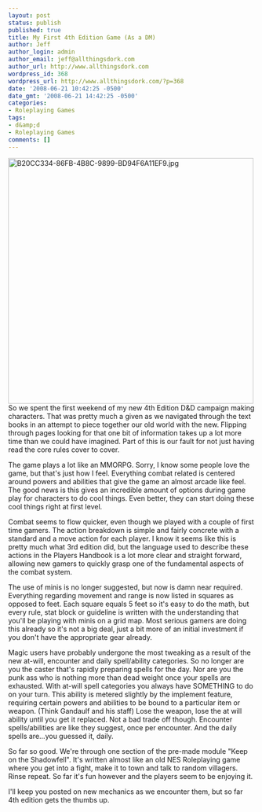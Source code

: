 ```yaml
---
layout: post
status: publish
published: true
title: My First 4th Edition Game (As a DM)
author: Jeff
author_login: admin
author_email: jeff@allthingsdork.com
author_url: http://www.allthingsdork.com
wordpress_id: 368
wordpress_url: http://www.allthingsdork.com/?p=368
date: '2008-06-21 10:42:25 -0500'
date_gmt: '2008-06-21 14:42:25 -0500'
categories:
- Roleplaying Games
tags:
- d&amp;d
- Roleplaying Games
comments: []
---
```

<p><img class="left" src="http://www.allthingsdork.com/wp-content/uploads/2008/06/b20cc334-86fb-4b8c-9899-bd94f6a11ef9.jpg" border="0" alt="B20CC334-86FB-4B8C-9899-BD94F6A11EF9.jpg" width="500" height="500" align="left" />So we spent the first weekend of my new 4th Edition D&amp;D campaign making characters. That was pretty much a given as we navigated through the text books in an attempt to piece together our old world with the new. Flipping through pages looking for that one bit of information takes up a lot more time than we could have imagined. Part of this is our fault for not just having read the core rules cover to cover.</p>
<p>The game plays a lot like an MMORPG. Sorry, I know some people love the game, but that's just how I feel. Everything combat related is centered around powers and abilities that give the game an almost arcade like feel. The good news is this gives an incredible amount of options during game play for characters to do cool things. Even better, they can start doing these cool things right at first level.</p>
<p>Combat seems to flow quicker, even though we played with a couple of first time gamers. The action breakdown is simple and fairly concrete with a standard and a move action for each player. I know it seems like this is pretty much what 3rd edition did, but the language used to describe these actions in the Players Handbook is a lot more clear and straight forward, allowing new gamers to quickly grasp one of the fundamental aspects of the combat system.</p>
<p>The use of minis is no longer suggested, but now is damn near required. Everything regarding movement and range is now listed in squares as opposed to feet. Each square equals 5 feet so it's easy to do the math, but every rule, stat block or guideline is written with the understanding that you'll be playing with minis on a grid map. Most serious gamers are doing this already so it's not a big deal, just a bit more of an initial investment if you don't have the appropriate gear already.</p>
<p>Magic users have probably undergone the most tweaking as a result of the new at-will, encounter and daily spell/ability categories. So no longer are you the caster that's rapidly preparing spells for the day. Nor are you the punk ass who is nothing more than dead weight once your spells are exhausted. With at-will spell categories you always have SOMETHING to do on your turn. This ability is metered slightly by the implement feature, requiring certain powers and abilities to be bound to a particular item or weapon. (Think Gandaulf and his staff) Lose the weapon, lose the at will ability until you get it replaced. Not a bad trade off though. Encounter spells/abilities are like they suggest, once per encounter. And the daily spells are...you guessed it, daily.</p>
<p>So far so good. We're through one section of the pre-made module "Keep on the Shadowfell". It's written almost like an old NES Roleplaying game where you get into a fight, make it to town and talk to random villagers. Rinse repeat. So far it's fun however and the players seem to be enjoying it.</p>
<p>I'll keep you posted on new mechanics as we encounter them, but so far 4th edition gets the thumbs up.</p>
